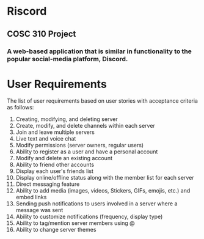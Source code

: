 # Riscord


## COSC 310 Project
### A web-based application that is similar in functionality to the popular social-media platform, Discord.


# User Requirements
The list of user requirements based on user stories with acceptance criteria as follows:
1. Creating, modifying, and deleting server
2. Create, modify, and delete channels within each server
3. Join and leave multiple servers
4. Live text and voice chat
5. Modify permissions (server owners, regular users)
6. Ability to register as a user and have a personal account
7. Modify and delete an existing account
8. Ability to friend other accounts
9. Display each user's friends list
10. Display online/offline status along with the member list for each server
11. Direct messaging feature
12. Ability to add media (images, videos, Stickers, GIFs, emojis, etc.) and embed links
13. Sending push notifications to users involved in a server where a message was sent
14. Ability to customize notifications (frequency, display type)
15. Ability to tag/mention server members using @
16. Ability to change server themes
